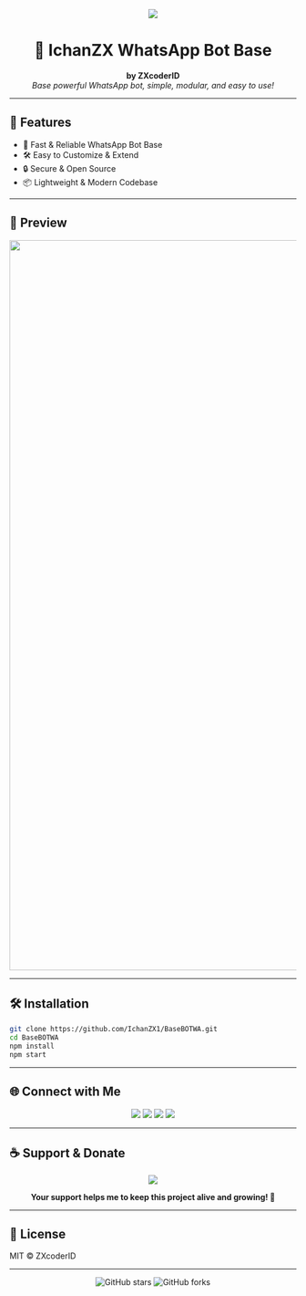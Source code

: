 <p align="center">
     <img src="https://i.pinimg.com/736x/3b/36/4a/3b364a4cb799980f36c161b6653e1ddf.jpg" />
</p>

<h1 align="center">🤖 IchanZX WhatsApp Bot Base</h1>
<p align="center">
    <b>by ZXcoderID</b><br>
    <i>Base powerful WhatsApp bot, simple, modular, and easy to use!</i>
</p>

---

## 🚀 Features

- 💬 Fast & Reliable WhatsApp Bot Base
- 🛠️ Easy to Customize & Extend
- 🔒 Secure & Open Source
- 📦 Lightweight & Modern Codebase

---

## 📸 Preview

<p align="center">
    <img src="https://files.catbox.moe/zqcdv7.png" width="1280" alt="Bot Screenshot"/>
</p>

---

## 🛠️ Installation

```bash
git clone https://github.com/IchanZX1/BaseBOTWA.git
cd BaseBOTWA
npm install
npm start
```

---

## 🌐 Connect with Me

<p align="center">
    <a href="https://github.com/IchanZX1"><img src="https://img.shields.io/badge/GitHub-181717?style=for-the-badge&logo=github&logoColor=white"/></a>
    <a href="https://instagram.com/_fake.story46"><img src="https://img.shields.io/badge/Instagram-E4405F?style=for-the-badge&logo=instagram&logoColor=white"/></a>
    <a href="https://t.me/ichanxd"><img src="https://img.shields.io/badge/Telegram-2CA5E0?style=for-the-badge&logo=telegram&logoColor=white"/></a>
    <a href="mailto:ichanzxcoderme@gmail.com"><img src="https://img.shields.io/badge/Email-D14836?style=for-the-badge&logo=gmail&logoColor=white"/></a>
</p>

---

## ☕ Support & Donate

<p align="center">
    <a href="https://sociabuzz.com/ichanzx/tribe" target="_blank">
        <img src="https://img.shields.io/badge/Donate%20via-Sociabuzz-yellow?style=for-the-badge&logo=buymeacoffee&logoColor=white"/>
    </a>
</p>
<p align="center">
    <b>Your support helps me to keep this project alive and growing! 🙏</b>
</p>

---

## 📄 License

MIT &copy; ZXcoderID

---

<p align="center">
    <img src="https://img.shields.io/github/stars/IchanZX1/BaseBOTWA?style=social" alt="GitHub stars"/>
    <img src="https://img.shields.io/github/forks/IchanZX1/BaseBOTWA?style=social" alt="GitHub forks"/>
</p>

